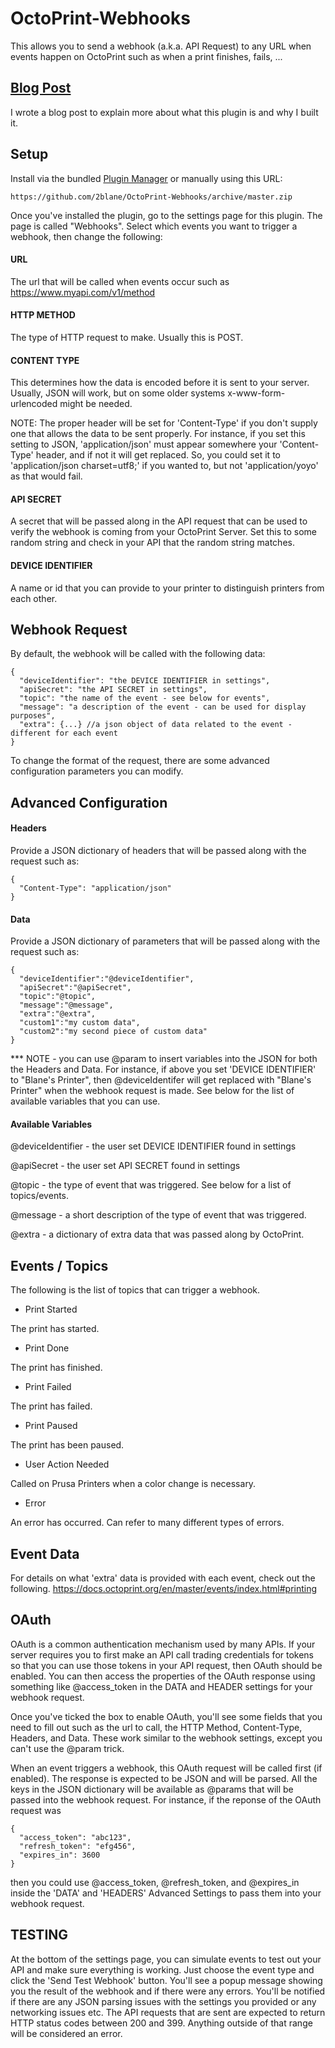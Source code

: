 # OctoPrint-Webhooks

This allows you to send a webhook (a.k.a. API Request) to any URL when events happen on OctoPrint such as when
a print finishes, fails, ...

## [Blog Post](https://www.darwincloud.com/blog/add-webhooks-to-your-3d-printer-with-octoprint/)

I wrote a blog post to explain more about what this plugin is and why I built it.

## Setup

Install via the bundled [Plugin Manager](https://docs.octoprint.org/en/master/bundledplugins/pluginmanager.html)
or manually using this URL:

    https://github.com/2blane/OctoPrint-Webhooks/archive/master.zip

Once you've installed the plugin, go to the settings page for this plugin. The page is called "Webhooks".
Select which events you want to trigger a webhook, then change the following:

#### URL
The url that will be called when events occur such as https://www.myapi.com/v1/method
#### HTTP METHOD
The type of HTTP request to make. Usually this is POST.
#### CONTENT TYPE
This determines how the data is encoded before it is sent to your server. Usually, JSON
will work, but on some older systems x-www-form-urlencoded might be needed.

NOTE: The proper header will be set for 'Content-Type' if you don't supply one that allows
the data to be sent properly. For instance, if you set this setting to JSON, 'application/json'
must appear somewhere your 'Content-Type' header, and if not it will get replaced. So, you
could set it to 'application/json charset=utf8;' if you wanted to, but not 'application/yoyo'
as that would fail.
#### API SECRET
A secret that will be passed along in the API request that can be used to verify the webhook
is coming from your OctoPrint Server.
Set this to some random string and check in your API that the random string matches.
#### DEVICE IDENTIFIER
A name or id that you can provide to your printer to distinguish printers from each other.

## Webhook Request
By default, the webhook will be called with the following data:
```
{
  "deviceIdentifier": "the DEVICE IDENTIFIER in settings",
  "apiSecret": "the API SECRET in settings",
  "topic": "the name of the event - see below for events",
  "message": "a description of the event - can be used for display purposes",
  "extra": {...} //a json object of data related to the event - different for each event
}
```

To change the format of the request, there are some advanced configuration parameters you can modify.

## Advanced Configuration

#### Headers
Provide a JSON dictionary of headers that will be passed along with the request such as:
```
{
  "Content-Type": "application/json"
}
```

#### Data
Provide a JSON dictionary of parameters that will be passed along with the request such as:
```
{
  "deviceIdentifier":"@deviceIdentifier",
  "apiSecret":"@apiSecret",
  "topic":"@topic",
  "message":"@message",
  "extra":"@extra",
  "custom1":"my custom data",
  "custom2":"my second piece of custom data"
}
```

*** NOTE - you can use @param to insert variables into the JSON for both the
Headers and Data. For instance, if above you set 'DEVICE IDENTIFIER' to "Blane's Printer",
then @deviceIdentifer will get replaced with "Blane's Printer" when the webhook request
is made. See below for the list of available variables that you can use.

#### Available Variables
@deviceIdentifier - the user set DEVICE IDENTIFIER found in settings

@apiSecret - the user set API SECRET found in settings

@topic - the type of event that was triggered. See below for a list of topics/events.

@message - a short description of the type of event that was triggered.

@extra - a dictionary of extra data that was passed along by OctoPrint.


## Events / Topics
The following is the list of topics that can trigger a webhook.

* Print Started

The print has started.

* Print Done

The print has finished.

* Print Failed

The print has failed.

* Print Paused

The print has been paused.

* User Action Needed

Called on Prusa Printers when a color change is necessary.

* Error

An error has occurred. Can refer to many different types of errors.

## Event Data
For details on what 'extra' data is provided with each event, check out the following.
https://docs.octoprint.org/en/master/events/index.html#printing

## OAuth
OAuth is a common authentication mechanism used by many APIs.
If your server requires you to first make an API call trading credentials
for tokens so that you can use those tokens in your API request,
then OAuth should be enabled. You can then access the properties of the
OAuth response using something like @access_token in the DATA and HEADER settings for
your webhook request.

Once you've ticked the box to enable OAuth, you'll see some fields that you need to
fill out such as the url to call, the HTTP Method, Content-Type, Headers, and Data.
These work similar to the webhook settings, except you can't use the @param trick.

When an event triggers a webhook, this OAuth request will be called first (if enabled).
The response is expected to be JSON and will be parsed. All the keys in the JSON dictionary
will be available as @params that will be passed into the webhook request.
For instance, if the reponse of the OAuth request was
```
{
  "access_token": "abc123",
  "refresh_token": "efg456",
  "expires_in": 3600
}
```
then you could use @access_token, @refresh_token, and @expires_in inside the
'DATA' and 'HEADERS' Advanced Settings to pass them into your webhook request.

## TESTING
At the bottom of the settings page, you can simulate events to test out your API
and make sure everything is working. Just choose the event type and click the
'Send Test Webhook' button. You'll see a popup message showing you the result of the
webhook and if there were any errors. You'll be notified if there are any JSON parsing
issues with the settings you provided or any networking issues etc.
The API requests that are sent are expected to return HTTP status codes between 200
and 399. Anything outside of that range will be considered an error.

